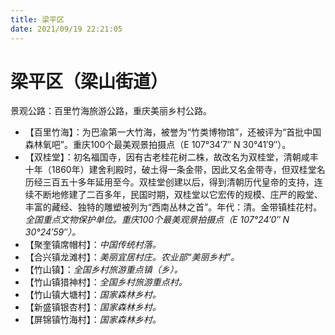 ```yaml
---
title: 梁平区
date: 2021/09/19 22:21:05
---
```


# 梁平区（梁山街道）
景观公路：百里竹海旅游公路，重庆美丽乡村公路。  
* 【百里竹海】：为巴渝第一大竹海，被誉为“竹类博物馆”，还被评为“首批中国森林氧吧”。重庆100个最美观景拍摄点（E 107°34′7″ N 30°41′9″）。
* 【双桂堂】：初名福国寺，因有古老桂花树二株，故改名为双桂堂，清朝咸丰十年（1860年）建舍利殿时，破土得一条金带，因此又名金带寺，但双桂堂名历经三百五十多年延用至今。双桂堂创建以后，得到清朝历代皇帝的支持，连续不断地修建了二百多年，民国时期，双桂堂以它宏传的规模、庄严的殿堂、丰富的藏经、独特的雕塑被列为“西南丛林之首”。年代：清。金带镇桂花村。*全国重点文物保护单位。重庆100个最美观景拍摄点（E 107°24′0″ N 30°24′59″）。*
* 【聚奎镇席帽村】：*中国传统村落。*
* 【合兴镇龙滩村】：*美丽宜居村庄。农业部“美丽乡村”。*
* 【竹山镇】：*全国乡村旅游重点镇（乡）。*
* 【竹山镇猎神村】：*全国乡村旅游重点村。*
* 【竹山镇大塘村】：*国家森林乡村。*
* 【新盛镇银杏村】：*国家森林乡村。*
* 【屏锦镇竹海村】：*国家森林乡村。*
